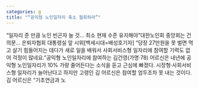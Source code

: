 ```yaml
---
categories: g
title: "“공익형 노인일자리 축소 철회하라”"
---
```

“일자리 준 만큼 노인 빈곤자 늘 것… 최소 현재 수준 유지해야”대한노인회 중앙회는 건의문… 은퇴자협회 대통령실 앞 시위[백세시대=배성호기자] “당장 27만원을 못 벌면 먹고 살기 힘들어지는 데다가 새로 일을 배워서 사회서비스형 일자리에 참여할 기력도 없어 걱정이 많네요.”공익형 노인일자리에 참여하는 김건영(가명‧78) 어르신은 내년에 공익형 노인일자리가 10% 가량 줄어든다는 소식을 듣고 근심에 빠졌다. 시장형‧사회서비스형 일자리가 늘어난다고 하지만 고령인 김 어르신은 참여할 엄두조차 못 내는 것이다. 김 어르신은 “기초연금과 노